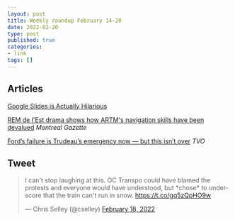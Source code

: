 ```yaml
---
layout: post
title: Weekly roundup February 14-20
date: 2022-02-20
type: post
published: true
categories:
- link
tags: []
---
```


## Articles

[Google Slides is Actually Hilarious](https://medium.com/@laurajavier/google-slides-is-actually-hilarious-83c1ced857ee "Google Slides is Actually Hilarious. By Laura Javier")

[REM de l'Est drama shows how ARTM's navigation skills have been devalued](https://montrealgazette.com/opinion/columnists/hanes-rem-de-lest-drama-shows-how-artms-navigation-skills-have-been-devalued "Hanes: REM de l'Est drama shows how ARTM's navigation skills have been devalued") *Montreal Gazette*

[Ford’s failure is Trudeau’s emergency now — but this isn’t over](https://www.tvo.org/article/fords-failure-is-trudeaus-emergency-now-but-this-isnt-over "Ford’s failure is Trudeau’s emergency now — but this isn’t over. By John Michael McGrath") *TVO*

## Tweet

<blockquote class="twitter-tweet" data-dnt="true"><p lang="en" dir="ltr">I can&#39;t stop laughing at this. OC Transpo could have blamed the protests and everyone would have understood, but *chose* to underscore that the train can&#39;t run in snow. <a href="https://t.co/gq5zQpHO9w">https://t.co/gq5zQpHO9w</a></p>&mdash; Chris Selley (@cselley) <a href="https://twitter.com/cselley/status/1494529799448104961?ref_src=twsrc%5Etfw">February 18, 2022</a></blockquote> <script async src="https://platform.twitter.com/widgets.js" charset="utf-8"></script>
